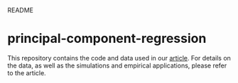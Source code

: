 README

# principal-component-regression

This repository contains the code and data used in our [article](https://arxiv.org/abs/2010.14449). 
For details on the data, as well as the simulations and empirical applications, please refer to the article. 
